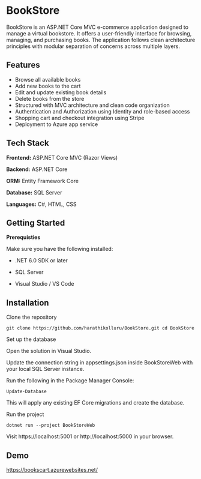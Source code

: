 
# BookStore

BookStore is an ASP.NET Core MVC e-commerce application designed to manage a virtual bookstore. It offers a user-friendly interface for browsing, managing, and purchasing books. The application follows clean architecture principles with modular separation of concerns across multiple layers.


## Features

- Browse all available books
- Add new books to the cart
- Edit and update existing book details
- Delete books from the store
- Structured with MVC architecture and clean code organization
- Authentication and Authorization using Identity and role-based access
- Shopping cart and checkout integration using Stripe
- Deployment to Azure app service

## Tech Stack

**Frontend:** ASP.NET Core MVC (Razor Views)

**Backend:** ASP.NET Core

**ORM:** Entity Framework Core

**Database:** SQL Server

**Languages:** C#, HTML, CSS


## Getting Started

**Prerequisties**

Make sure you have the following installed:

- .NET 6.0 SDK or later

- SQL Server

- Visual Studio / VS Code



## Installation

Clone the repository

`git clone https://github.com/harathikolluru/BookStore.git
cd BookStore`

Set up the database

Open the solution in Visual Studio.

Update the connection string in appsettings.json inside BookStoreWeb with your local SQL Server instance.

Run the following in the Package Manager Console:

`Update-Database`

This will apply any existing EF Core migrations and create the database.

Run the project

`dotnet run --project BookStoreWeb`

Visit https://localhost:5001 or http://localhost:5000 in your browser.


## Demo

https://bookscart.azurewebsites.net/


    


